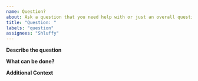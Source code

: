 ```yaml
---
name: Question?
about: Ask a question that you need help with or just an overall question.
title: "Question: "
labels: "question"
assignees: "Shluffy"
---
```


**Describe the question**

<!-- A clear and concise description of what the bug is. Please use screenshots if applicable. -->

**What can be done?**

<!-- What can be done to fix -->

**Additional Context**

<!-- Extra context -->
